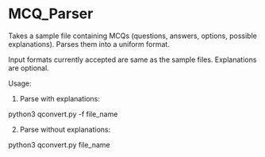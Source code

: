 # MCQ_Parser

Takes a sample file containing MCQs (questions, answers, options, possible explanations).
Parses them into a uniform format.

Input formats currently accepted are same as the sample files.
Explanations are optional.

Usage:

1) Parse with explanations:

python3 qconvert.py -f file_name

2) Parse without explanations:

python3 qconvert.py file_name
